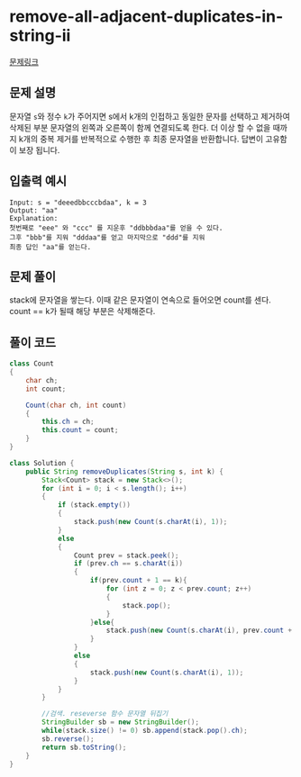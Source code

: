 # remove-all-adjacent-duplicates-in-string-ii

[문제링크](https://leetcode.com/problems/remove-all-adjacent-duplicates-in-string-ii/)

## 문제 설명

문자열 `s`와 정수 `k`가 주어지면 s에서 k개의 인접하고 동일한 문자를 선택하고 제거하여 삭제된 부분 문자열의 왼쪽과 오른쪽이 함께 연결되도록 한다. 더 이상 할 수 없을 때까지 k개의 중복 제거를 반복적으로 수행한 후 최종 문자열을 반환합니다. 답변이 고유함이 보장 됩니다.

## 입출력 예시

```
Input: s = "deeedbbcccbdaa", k = 3
Output: "aa"
Explanation:
첫번째로 "eee" 와 "ccc" 를 지운후 "ddbbbdaa"를 얻을 수 있다.
그후 "bbb"를 지워 "dddaa"를 얻고 마지막으로 "ddd"를 지워
최종 답인 "aa"를 얻는다.
```

## 문제 풀이

stack에 문자열을 쌓는다. 이때 같은 문자열이 연속으로 들어오면 count를 센다. count == k가 될때 해당 부분은 삭제해준다.

## 풀이 코드

```java
class Count
{
    char ch;
    int count;

    Count(char ch, int count)
    {
        this.ch = ch;
        this.count = count;
    }
}

class Solution {
    public String removeDuplicates(String s, int k) {
        Stack<Count> stack = new Stack<>();
        for (int i = 0; i < s.length(); i++)
        {
            if (stack.empty())
            {
                stack.push(new Count(s.charAt(i), 1));
            }
            else
            {
                Count prev = stack.peek();
                if (prev.ch == s.charAt(i))
                {
                    if(prev.count + 1 == k){
                        for (int z = 0; z < prev.count; z++)
                        {
                            stack.pop();
                        }
                    }else{
                        stack.push(new Count(s.charAt(i), prev.count + 1));
                    }
                }
                else
                {
                    stack.push(new Count(s.charAt(i), 1));
                }
            }
        }

        //검색. reseverse 함수 문자열 뒤집기
        StringBuilder sb = new StringBuilder();
        while(stack.size() != 0) sb.append(stack.pop().ch);
        sb.reverse();
        return sb.toString();
    }
}
```
